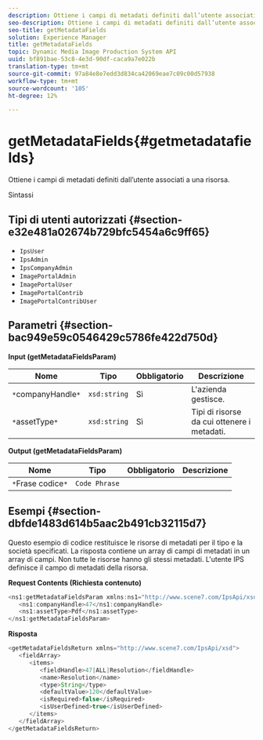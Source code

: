 ```yaml
---
description: Ottiene i campi di metadati definiti dall’utente associati a una risorsa.
seo-description: Ottiene i campi di metadati definiti dall’utente associati a una risorsa.
seo-title: getMetadataFields
solution: Experience Manager
title: getMetadataFields
topic: Dynamic Media Image Production System API
uuid: bf891bae-53c8-4e3d-90df-caca9a7e022b
translation-type: tm+mt
source-git-commit: 97a84e8e7edd3d834ca42069eae7c09c00d57938
workflow-type: tm+mt
source-wordcount: '105'
ht-degree: 12%

---
```



# getMetadataFields{#getmetadatafields}

Ottiene i campi di metadati definiti dall’utente associati a una risorsa.

Sintassi

## Tipi di utenti autorizzati {#section-e32e481a02674b729bfc5454a6c9ff65}

* `IpsUser`
* `IpsAdmin`
* `IpsCompanyAdmin`
* `ImagePortalAdmin`
* `ImagePortalUser`
* `ImagePortalContrib`
* `ImagePortalContribUser`

## Parametri {#section-bac949e59c0546429c5786fe422d750d}

**Input (getMetadataFieldsParam)**

| Nome | Tipo | Obbligatorio | Descrizione |
|---|---|---|---|
| `*`companyHandle`*` | `xsd:string` | Sì | L&#39;azienda gestisce. |
| `*`assetType`*` | `xsd:string` | Sì | Tipi di risorse da cui ottenere i metadati. |

**Output (getMetadataFieldsParam)**

| Nome | Tipo | Obbligatorio | Descrizione |
|---|---|---|---|
| `*`Frase codice`*` | `Code Phrase` |  |  |

## Esempi {#section-dbfde1483d614b5aac2b491cb32115d7}

Questo esempio di codice restituisce le risorse di metadati per il tipo e la società specificati. La risposta contiene un array di campi di metadati in un array di campi. Non tutte le risorse hanno gli stessi metadati. L&#39;utente IPS definisce il campo di metadati della risorsa.

**Request Contents (Richiesta contenuto)**

```java
<ns1:getMetadataFieldsParam xmlns:ns1="http://www.scene7.com/IpsApi/xsd">
   <ns1:companyHandle>47</ns1:companyHandle>
   <ns1:assetType>Pdf</ns1:assetType>
</ns1:getMetadataFieldsParam>
```

**Risposta**

```java
<getMetadataFieldsReturn xmlns="http://www.scene7.com/IpsApi/xsd">
   <fieldArray>
      <items>
         <fieldHandle>47|ALL|Resolution</fieldHandle>
         <name>Resolution</name>
         <type>String</type>
         <defaultValue>120</defaultValue>
         <isRequired>false</isRequired>
         <isUserDefined>true</isUserDefined>
      </items>
   </fieldArray>
</getMetadataFieldsReturn>
```

